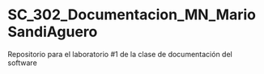 # SC_302_Documentacion_MN_MarioSandiAguero
Repositorio para el laboratorio #1 de la clase de documentación del software
